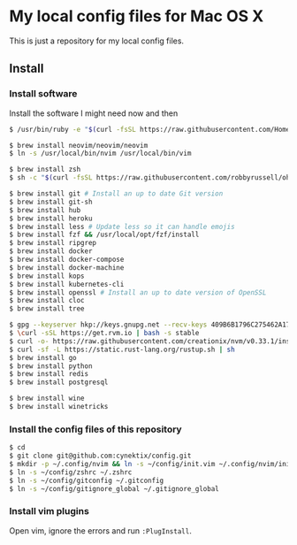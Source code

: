 # My local config files for Mac OS X

This is just a repository for my local config files.

## Install

### Install software

Install the software I might need now and then

```bash
$ /usr/bin/ruby -e "$(curl -fsSL https://raw.githubusercontent.com/Homebrew/install/master/install)"

$ brew install neovim/neovim/neovim
$ ln -s /usr/local/bin/nvim /usr/local/bin/vim

$ brew install zsh
$ sh -c "$(curl -fsSL https://raw.githubusercontent.com/robbyrussell/oh-my-zsh/master/tools/install.sh)"

$ brew install git # Install an up to date Git version
$ brew install git-sh
$ brew install hub
$ brew install heroku
$ brew install less # Update less so it can handle emojis
$ brew install fzf && /usr/local/opt/fzf/install
$ brew install ripgrep
$ brew install docker
$ brew install docker-compose
$ brew install docker-machine
$ brew install kops
$ brew install kubernetes-cli
$ brew install openssl # Install an up to date version of OpenSSL
$ brew install cloc
$ brew install tree

$ gpg --keyserver hkp://keys.gnupg.net --recv-keys 409B6B1796C275462A1703113804BB82D39DC0E3
$ \curl -sSL https://get.rvm.io | bash -s stable
$ curl -o- https://raw.githubusercontent.com/creationix/nvm/v0.33.1/install.sh | bash
$ curl -sf -L https://static.rust-lang.org/rustup.sh | sh
$ brew install go
$ brew install python
$ brew install redis
$ brew install postgresql

$ brew install wine
$ brew install winetricks
```


### Install the config files of this repository

```bash
$ cd
$ git clone git@github.com:cynektix/config.git
$ mkdir -p ~/.config/nvim && ln -s ~/config/init.vim ~/.config/nvim/init.vim
$ ln -s ~/config/zshrc ~/.zshrc
$ ln -s ~/config/gitconfig ~/.gitconfig
$ ln -s ~/config/gitignore_global ~/.gitignore_global
```

### Install vim plugins

Open vim, ignore the errors and run `:PlugInstall`.
